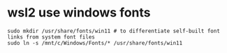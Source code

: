 # wsl2 use windows fonts
```
sudo mkdir /usr/share/fonts/win11 # to differentiate self-built font links from system font files 
sudo ln -s /mnt/c/Windows/Fonts/* /usr/share/fonts/win11
```